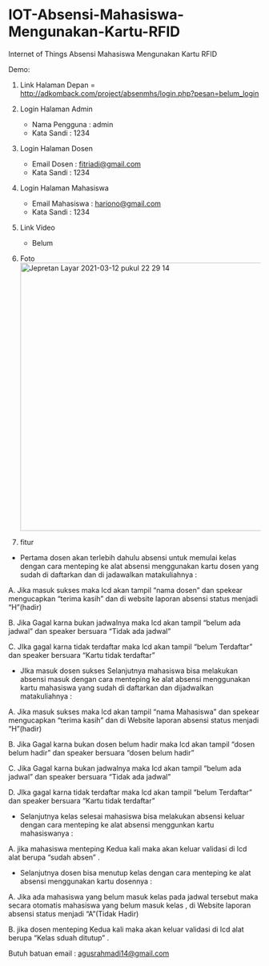 # IOT-Absensi-Mahasiswa-Mengunakan-Kartu-RFID
Internet of Things Absensi Mahasiswa Mengunakan Kartu RFID


Demo:
1. Link Halaman Depan = http://adkomback.com/project/absenmhs/login.php?pesan=belum_login
2. Login Halaman Admin
    - Nama Pengguna : admin
    - Kata Sandi : 1234
3. Login Halaman Dosen 
    - Email Dosen : fitriadi@gmail.com
    - Kata Sandi : 1234
4. Login Halaman Mahasiswa
    - Email Mahasiswa : hariono@gmail.com
    - Kata Sandi : 1234
5. Link Video
    - Belum
7. Foto <img width="536" alt="Jepretan Layar 2021-03-12 pukul 22 29 14" src="https://user-images.githubusercontent.com/36754292/110961580-88db6980-8382-11eb-817d-d18b6ecd7542.png">

8. fitur   
- Pertama dosen akan terlebih dahulu absensi untuk memulai kelas dengan cara menteping ke alat absensi menggunakan kartu dosen yang sudah di daftarkan dan di jadawalkan matakuliahnya :
 
 A.	Jika masuk sukses maka lcd akan tampil “nama dosen” dan spekear mengucapkan “terima kasih” dan di website  laporan absensi status menjadi “H”(hadir)
 
 B.	Jika Gagal karna bukan jadwalnya maka lcd akan tampil “belum ada jadwal” dan speaker bersuara “Tidak ada jadwal”
 
 C.	JIka gagal karna tidak terdaftar maka lcd akan tampil “belum Terdaftar” dan speaker bersuara “Kartu tidak terdaftar”
- JIka masuk dosen sukses Selanjutnya mahasiswa bisa melakukan absensi masuk dengan cara menteping ke alat absensi menggunakan kartu mahasiswa yang sudah di daftarkan dan dijadwalkan matakuliahnya :
 
 A.	Jika masuk sukses maka lcd akan tampil “nama Mahasiswa” dan spekear mengucapkan “terima kasih” dan di Website  laporan absensi status menjadi “H”(hadir)
 
 B.	Jika Gagal karna bukan dosen belum hadir  maka lcd akan tampil “dosen belum hadir” dan speaker bersuara “dosen belum hadir”
 
 C.	Jika Gagal karna bukan jadwalnya maka lcd akan tampil “belum ada jadwal” dan speaker bersuara “Tidak ada jadwal”
  
  D.	JIka gagal karna tidak terdaftar maka lcd akan tampil “belum Terdaftar” dan speaker bersuara “Kartu tidak terdaftar”
- Selanjutnya  kelas selesai mahasiswa bisa melakukan absensi keluar dengan cara menteping ke alat absensi menggunkan kartu mahasiswanya :
 
 A.	jika mahasiswa menteping Kedua kali maka akan keluar validasi di lcd alat berupa “sudah absen” .
- Selanjutnya dosen bisa menutup kelas dengan cara menteping ke alat absensi menggunakan kartu dosennya :
 
 A.	Jika ada mahasiswa yang belum masuk kelas pada jadwal tersebut maka secara otomatis mahasiswa yang belum masuk kelas , di Website laporan absensi status menjadi “A”(Tidak Hadir)
 
 B.	jika dosen menteping Kedua kali maka akan keluar validasi di lcd alat berupa “Kelas sduah ditutup” .



Butuh batuan email : agusrahmadi14@gmail.com
